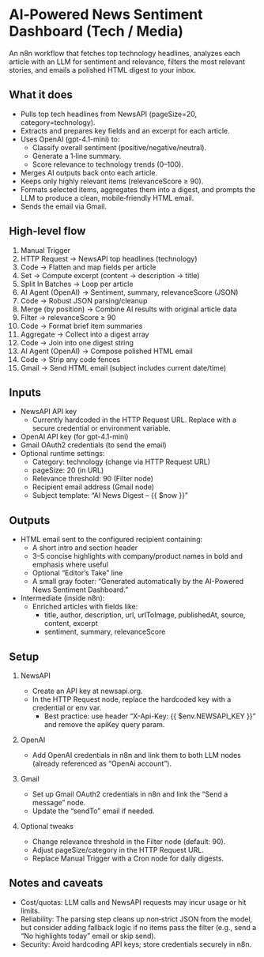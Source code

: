 # AI‑Powered News Sentiment Dashboard (Tech / Media)

An n8n workflow that fetches top technology headlines, analyzes each article with an LLM for sentiment and relevance, filters the most relevant stories, and emails a polished HTML digest to your inbox.

## What it does

- Pulls top tech headlines from NewsAPI (pageSize=20, category=technology).
- Extracts and prepares key fields and an excerpt for each article.
- Uses OpenAI (gpt-4.1-mini) to:
  - Classify overall sentiment (positive/negative/neutral).
  - Generate a 1‑line summary.
  - Score relevance to technology trends (0–100).
- Merges AI outputs back onto each article.
- Keeps only highly relevant items (relevanceScore ≥ 90).
- Formats selected items, aggregates them into a digest, and prompts the LLM to produce a clean, mobile‑friendly HTML email.
- Sends the email via Gmail.

## High‑level flow

1. Manual Trigger
2. HTTP Request → NewsAPI top headlines (technology)
3. Code → Flatten and map fields per article
4. Set → Compute excerpt (content → description → title)
5. Split In Batches → Loop per article
6. AI Agent (OpenAI) → Sentiment, summary, relevanceScore (JSON)
7. Code → Robust JSON parsing/cleanup
8. Merge (by position) → Combine AI results with original article data
9. Filter → relevanceScore ≥ 90
10. Code → Format brief item summaries
11. Aggregate → Collect into a digest array
12. Code → Join into one digest string
13. AI Agent (OpenAI) → Compose polished HTML email
14. Code → Strip any code fences
15. Gmail → Send HTML email (subject includes current date/time)

## Inputs

- NewsAPI API key
  - Currently hardcoded in the HTTP Request URL. Replace with a secure credential or environment variable.
- OpenAI API key (for gpt-4.1-mini)
- Gmail OAuth2 credentials (to send the email)
- Optional runtime settings:
  - Category: technology (change via HTTP Request URL)
  - pageSize: 20 (in URL)
  - Relevance threshold: 90 (Filter node)
  - Recipient email address (Gmail node)
  - Subject template: “AI News Digest – {{ $now }}”

## Outputs

- HTML email sent to the configured recipient containing:
  - A short intro and section header
  - 3–5 concise highlights with company/product names in bold and emphasis where useful
  - Optional “Editor’s Take” line
  - A small gray footer: “Generated automatically by the AI-Powered News Sentiment Dashboard.”
- Intermediate (inside n8n):
  - Enriched articles with fields like:
    - title, author, description, url, urlToImage, publishedAt, source, content, excerpt
    - sentiment, summary, relevanceScore

## Setup

1. NewsAPI
   - Create an API key at newsapi.org.
   - In the HTTP Request node, replace the hardcoded key with a credential or env var.
     - Best practice: use header “X-Api-Key: {{ $env.NEWSAPI_KEY }}” and remove the apiKey query param.

2. OpenAI
   - Add OpenAI credentials in n8n and link them to both LLM nodes (already referenced as “OpenAi account”).

3. Gmail
   - Set up Gmail OAuth2 credentials in n8n and link the “Send a message” node.
   - Update the “sendTo” email if needed.

4. Optional tweaks
   - Change relevance threshold in the Filter node (default: 90).
   - Adjust pageSize/category in the HTTP Request URL.
   - Replace Manual Trigger with a Cron node for daily digests.

## Notes and caveats

- Cost/quotas: LLM calls and NewsAPI requests may incur usage or hit limits.
- Reliability: The parsing step cleans up non‑strict JSON from the model, but consider adding fallback logic if no items pass the filter (e.g., send a “No highlights today” email or skip send).
- Security: Avoid hardcoding API keys; store credentials securely in n8n.